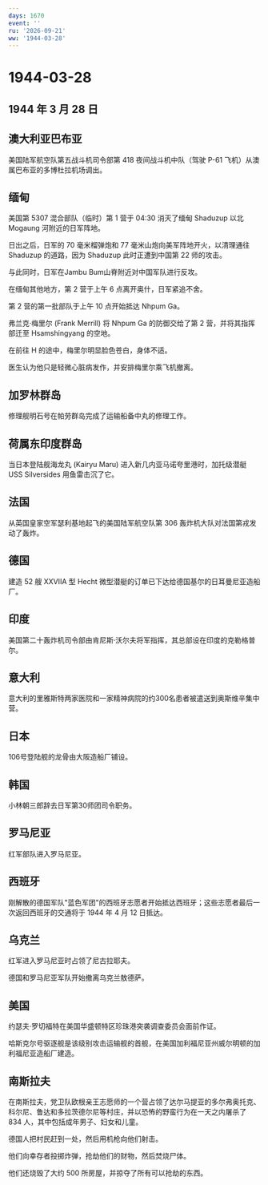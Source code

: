 ```yaml
---
days: 1670
event: ''
ru: '2026-09-21'
ww: '1944-03-28'
---
```


# 1944-03-28

## 1944 年 3 月 28 日

## 澳大利亚巴布亚

美国陆军航空队第五战斗机司令部第 418 夜间战斗机中队（驾驶 P-61
飞机）从澳属巴布亚的多博杜拉机场调出。

## 缅甸

美国第 5307 混合部队（临时）第 1 营于 04:30 消灭了缅甸 Shaduzup 以北
Mogaung 河附近的日军阵地。

日出之后，日军的 70 毫米榴弹炮和 77 毫米山炮向美军阵地开火，以清理通往
Shaduzup 的道路，因为 Shaduzup 此时正遭到中国第 22 师的攻击。

与此同时，日军在Jambu Bum山脊附近对中国军队进行反攻。

在缅甸其他地方，第 2 营于上午 6 点离开奥什，日军紧追不舍。

第 2 营的第一批部队于上午 10 点开始抵达 Nhpum Ga。

弗兰克·梅里尔 (Frank Merrill) 将 Nhpum Ga 的防御交给了第 2
营，并将其指挥部迁至 Hsamshingyang 的空地。

在前往 H 的途中，梅里尔明显脸色苍白，身体不适。

医生认为他只是轻微心脏病发作，并安排梅里尔乘飞机撤离。

## 加罗林群岛

修理舰明石号在帕劳群岛完成了运输船备中丸的修理工作。

## 荷属东印度群岛

当日本登陆舰海龙丸 (Kairyu Maru) 进入新几内亚马诺夸里港时，加托级潜艇
USS Silversides 用鱼雷击沉了它。

## 法国

从英国皇家空军瑟利基地起飞的美国陆军航空队第 306
轰炸机大队对法国第戎发动了轰炸。

## 德国

建造 52 艘 XXVIIA 型 Hecht
微型潜艇的订单已下达给德国基尔的日耳曼尼亚造船厂。

## 印度

美国第二十轰炸机司令部由肯尼斯·沃尔夫将军指挥，其总部设在印度的克勒格普尔。

## 意大利

意大利的里雅斯特两家医院和一家精神病院的约300名患者被遣送到奥斯维辛集中营。

## 日本

106号登陆舰的龙骨由大阪造船厂铺设。

## 韩国

小林朝三郎辞去日军第30师团司令职务。

## 罗马尼亚

红军部队进入罗马尼亚。

## 西班牙

刚解散的德国军队"蓝色军团"的西班牙志愿者开始抵达西班牙；这些志愿者最后一次返回西班牙的交通将于
1944 年 4 月 12 日抵达。

## 乌克兰

红军进入罗马尼亚时占领了尼古拉耶夫。

德国和罗马尼亚军队开始撤离乌克兰敖德萨。

## 美国

约瑟夫·罗切福特在美国华盛顿特区珍珠港突袭调查委员会面前作证。

哈斯克尔号驱逐舰是该级别攻击运输舰的首舰，在美国加利福尼亚州威尔明顿的加利福尼亚造船厂建造。

## 南斯拉夫

在南斯拉夫，党卫队欧根亲王志愿师的一个营占领了达尔马提亚的多尔弗奥托克、科尔尼、鲁达和多拉茨德尔尼等村庄，并以恐怖的野蛮行为在一天之内屠杀了
834 人，其中包括成年男子、妇女和儿童。

德国人把村民赶到一处，然后用机枪向他们射击。

他们向幸存者投掷炸弹，抢劫他们的财物，然后焚烧尸体。

他们还烧毁了大约 500 所房屋，并掠夺了所有可以抢劫的东西。